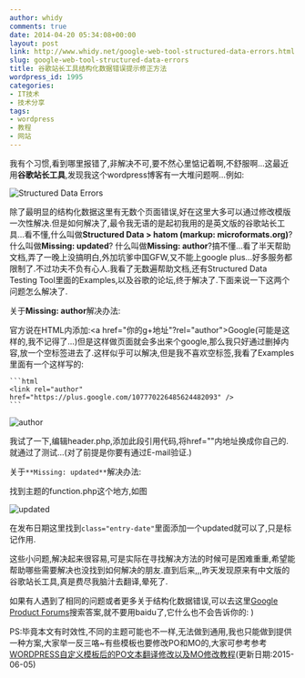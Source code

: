 ```yaml
---
author: whidy
comments: true
date: 2014-04-20 05:34:08+00:00
layout: post
link: http://www.whidy.net/google-web-tool-structured-data-errors.html
slug: google-web-tool-structured-data-errors
title: 谷歌站长工具结构化数据错误提示修正方法
wordpress_id: 1995
categories:
- IT技术
- 技术分享
tags:
- wordpress
- 教程
- 网站
---
```


我有个习惯,看到哪里报错了,非解决不可,要不然心里惦记着啊,不舒服啊...这最近用**谷歌站长工具**,发现我这个wordpress博客有一大堆问题啊...例如:

![Structured Data Errors](http://www.whidy.net/wp-content/uploads/2014/04/Structured-Data-Errors-400x312.jpg)

除了最明显的结构化数据这里有无数个页面错误,好在这里大多可以通过修改模版一次性解决.但是如何解决了,最令我无语的是起初我用的是英文版的谷歌站长工具...看不懂,什么叫做**Structured Data > hatom (markup: microformats.org)**?什么叫做**Missing: updated**? 什么叫做**Missing: author**?搞不懂...看了半天帮助文档,弄了一晚上没搞明白,外加坑爹中国GFW,又不能上google plus...好多服务都限制了.不过功夫不负有心人.我看了无数遍帮助文档,还有Structured Data Testing Tool里面的Examples,以及谷歌的论坛,终于解决了.下面来说一下这两个问题怎么解决了.

<!-- more -->

关于**Missing: author**解决办法:

官方说在HTML内添加:<a href="你的g+地址"?rel="author">Google</a>(可能是这样的,我不记得了...)但是这样做页面就会多出来个google,那么我只好通过删掉内容,放一个空标签进去了.这样似乎可以解决,但是我不喜欢空标签,我看了Examples里面有一个这样写的:

    
    ```html
    <link rel="author" href="https://plus.google.com/107770226485624482093" />
    ```


![author](http://www.whidy.net/wp-content/uploads/2014/04/author-400x173.jpg)

我试了一下,编辑header.php,添加此段引用代码,将href=""内地址换成你自己的.就通过了测试...(对了前提是你要有通过E-mail验证.)

关于`**Missing: updated**`解决办法:

找到主题的function.php这个地方,如图

![updated](http://www.whidy.net/wp-content/uploads/2014/04/updated-400x282.jpg)

在发布日期这里找到`class="entry-date"`里面添加一个updated就可以了,只是标记作用.

这些小问题,解决起来很容易,可是实际在寻找解决方法的时候可是困难重重,希望能帮助哪些需要解决也没找到如何解决的朋友.直到后来,,,昨天发现原来有中文版的谷歌站长工具,真是费尽我脑汁去翻译,晕死了.

如果有人遇到了相同的问题或者更多关于结构化数据错误,可以去这里[Google Product Forums](https://productforums.google.com/forum/#!forum/en)搜索答案,就不要用baidu了,它什么也不会告诉你的: )

PS:毕竟本文有时效性,不同的主题可能也不一样,无法做到通用,我也只能做到提供一种方案,大家举一反三咯~有些模板也要修改PO和MO的,大家可参考参考[WORDPRESS自定义模板后的PO文本翻译修改以及MO修改教程](http://www.whidy.net/wordpress-po-and-mo-modified-tourist.html)(更新日期:2015-06-05)
